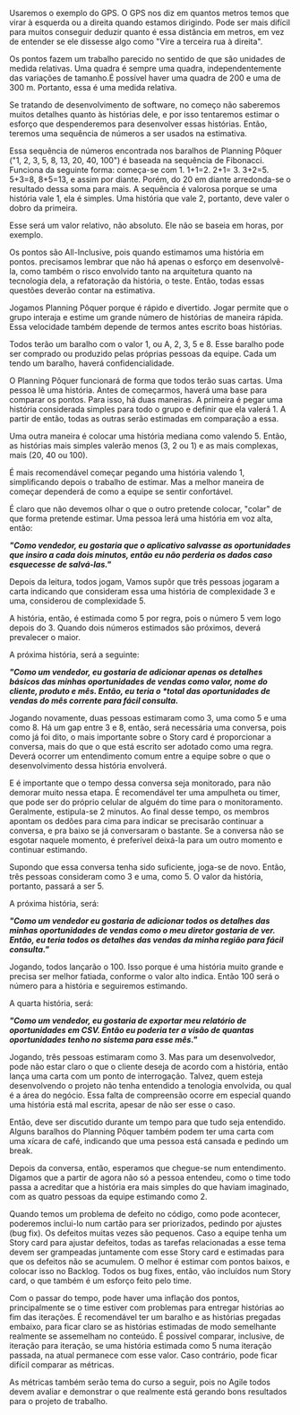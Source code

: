 Usaremos o exemplo do GPS. O GPS nos diz em quantos metros temos que virar à esquerda ou a direita quando estamos dirigindo. Pode ser mais difícil para muitos conseguir deduzir quanto é essa distância em metros, em vez de entender se ele dissesse algo como "Vire a terceira rua à direita".

Os pontos fazem um trabalho parecido no sentido de que são unidades de medida relativas. Uma quadra é sempre uma quadra, independentemente das variações de tamanho.É possível haver uma quadra de 200 e uma de 300 m. Portanto, essa é uma medida relativa.

Se tratando de desenvolvimento de software, no começo não saberemos muitos detalhes quanto às histórias dele, e por isso tentaremos estimar o esforço que despenderemos para desenvolver essas histórias. Então, teremos uma sequência de números a ser usados na estimativa.

Essa sequência de números encontrada nos baralhos de Planning Pôquer ("1, 2, 3, 5, 8, 13, 20, 40, 100") é baseada na sequência de Fibonacci. Funciona da seguinte forma: começa-se com 1. 1+1=2. 2+1= 3. 3+2=5. 5+3=8, 8+5=13, e assim por diante. Porém, do 20 em diante arredonda-se o resultado dessa soma para mais. A sequência é valorosa porque se uma história vale 1, ela é simples. Uma história que vale 2, portanto, deve valer o dobro da primeira.

Esse será um valor relativo, não absoluto. Ele não se baseia em horas, por exemplo.

Os pontos são All-Inclusive, pois quando estimamos uma história em pontos. precisamos lembrar que não há apenas o esforço em desenvolvê-la, como também o risco envolvido tanto na arquitetura quanto na tecnologia dela, a refatoração da história, o teste. Então, todas essas questões deverão contar na estimativa.

Jogamos Planning Pôquer porque é rápido e divertido. Jogar permite que o grupo interaja e estime um grande número de histórias de maneira rápida. Essa velocidade também depende de termos antes escrito boas histórias.

Todos terão um baralho com o valor 1, ou A, 2, 3, 5 e 8. Esse baralho pode ser comprado ou produzido pelas próprias pessoas da equipe. Cada um tendo um baralho, haverá confidencialidade.

O Planning Pôquer funcionará de forma que todos terão suas cartas. Uma pessoa lê uma história. Antes de começarmos, haverá uma base para comparar os pontos. Para isso, há duas maneiras. A primeira é pegar uma história considerada simples para todo o grupo e definir que ela valerá 1. A partir de então, todas as outras serão estimadas em comparação a essa.

Uma outra maneira é colocar uma história mediana como valendo 5. Então, as histórias mais simples valerão menos (3, 2 ou 1) e as mais complexas, mais (20, 40 ou 100).

É mais recomendável começar pegando uma história valendo 1, simplificando depois o trabalho de estimar. Mas a melhor maneira de começar dependerá de como a equipe se sentir confortável.

É claro que não devemos olhar o que o outro pretende colocar, "colar" de que forma pretende estimar. Uma pessoa lerá uma história em voz alta, então:

_**"Como vendedor, eu gostaria que o aplicativo salvasse as oportunidades que insiro a cada dois minutos, então eu não perderia os dados caso esquecesse de salvá-las."**_

Depois da leitura, todos jogam, Vamos supôr que três pessoas jogaram a carta indicando que consideram essa uma história de complexidade 3 e uma, considerou de complexidade 5.

A história, então, é estimada como 5 por regra, pois o número 5 vem logo depois do 3. Quando dois números estimados são próximos, deverá prevalecer o maior.

A próxima história, será a seguinte:

_**"Como um vendedor, eu gostaria de adicionar apenas os detalhes básicos das minhas oportunidades de vendas como valor, nome do cliente, produto e mês. Então, eu teria o *total das oportunidades de vendas do mês corrente para fácil consulta.**_

Jogando novamente, duas pessoas estimaram como 3, uma como 5 e uma como 8. Há um gap entre 3 e 8, então, será necessária uma conversa, pois como já foi dito, o mais importante sobre o Story card é proporcionar a conversa, mais do que o que está escrito ser adotado como uma regra. Deverá ocorrer um entendimento comum entre a equipe sobre o que o desenvolvimento dessa história envolverá.

E é importante que o tempo dessa conversa seja monitorado, para não demorar muito nessa etapa. É recomendável ter uma ampulheta ou timer, que pode ser do próprio celular de alguém do time para o monitoramento. Geralmente, estipula-se 2 minutos. Ao final desse tempo, os membros apontam os dedões para cima para indicar se precisarão continuar a conversa, e pra baixo se já conversaram o bastante. Se a conversa não se esgotar naquele momento, é preferível deixá-la para um outro momento e continuar estimando.

Supondo que essa conversa tenha sido suficiente, joga-se de novo. Então, três pessoas consideram como 3 e uma, como 5. O valor da história, portanto, passará a ser 5.

A próxima história, será:

_**"Como um vendedor eu gostaria de adicionar todos os detalhes das minhas oportunidades de vendas como o meu diretor gostaria de ver. Então, eu teria todos os detalhes das vendas da minha região para fácil consulta."**_

Jogando, todos lançarão o 100. Isso porque é uma história muito grande e precisa ser melhor fatiada, conforme o valor alto indica. Então 100 será o número para a história e seguiremos estimando.

A quarta história, será:

_**"Como um vendedor, eu gostaria de exportar meu relatório de oportunidades em CSV. Então eu poderia ter a visão de quantas oportunidades tenho no sistema para esse mês."**_

Jogando, três pessoas estimaram como 3. Mas para um desenvolvedor, pode não estar claro o que o cliente deseja de acordo com a história, então lança uma carta com um ponto de interrogação. Talvez, quem esteja desenvolvendo o projeto não tenha entendido a tenologia envolvida, ou qual é a área do negócio. Essa falta de compreensão ocorre em especial quando uma história está mal escrita, apesar de não ser esse o caso.

Então, deve ser discutido durante um tempo para que tudo seja entendido. Alguns baralhos do Planning Pôquer também podem ter uma carta com uma xícara de café, indicando que uma pessoa está cansada e pedindo um break.

Depois da conversa, então, esperamos que chegue-se num entendimento. Digamos que a partir de agora não só a pessoa entendeu, como o time todo passa a acreditar que a história era mais simples do que haviam imaginado, com as quatro pessoas da equipe estimando como 2.

Quando temos um problema de defeito no código, como pode acontecer, poderemos inclui-lo num cartão para ser priorizados, pedindo por ajustes (bug fix). Os defeitos muitas vezes são pequenos. Caso a equipe tenha um Story card para ajustar defeitos, todas as tarefas relacionadas a esse tema devem ser grampeadas juntamente com esse Story card e estimadas para que os defeitos não se acumulem. O melhor é estimar com pontos baixos, e colocar isso no Backlog. Todos os bug fixes, então, vão incluídos num Story card, o que também é um esforço feito pelo time.

Com o passar do tempo, pode haver uma inflação dos pontos, principalmente se o time estiver com problemas para entregar histórias ao fim das iterações. É recomendável ter um baralho e as histórias pregadas embaixo, para ficar claro se as histórias estimadas de modo semelhante realmente se assemelham no conteúdo. É possível comparar, inclusive, de iteração para iteração, se uma história estimada como 5 numa iteração passada, na atual permanece com esse valor. Caso contrário, pode ficar difícil comparar as métricas.

As métricas também serão tema do curso a seguir, pois no Agile todos devem avaliar e demonstrar o que realmente está gerando bons resultados para o projeto de trabalho.
